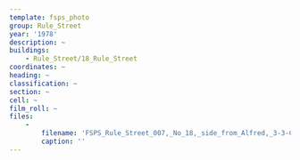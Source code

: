 ```yaml
---
template: fsps_photo
group: Rule_Street
year: '1978'
description: ~
buildings:
    - Rule_Street/18_Rule_Street
coordinates: ~
heading: ~
classification: ~
section: ~
cell: ~
film_roll: ~
files:
    -
        filename: 'FSPS_Rule_Street_007,_No_18,_side_from_Alfred,_3-3-C,_1978.png'
        caption: ''
---
```

